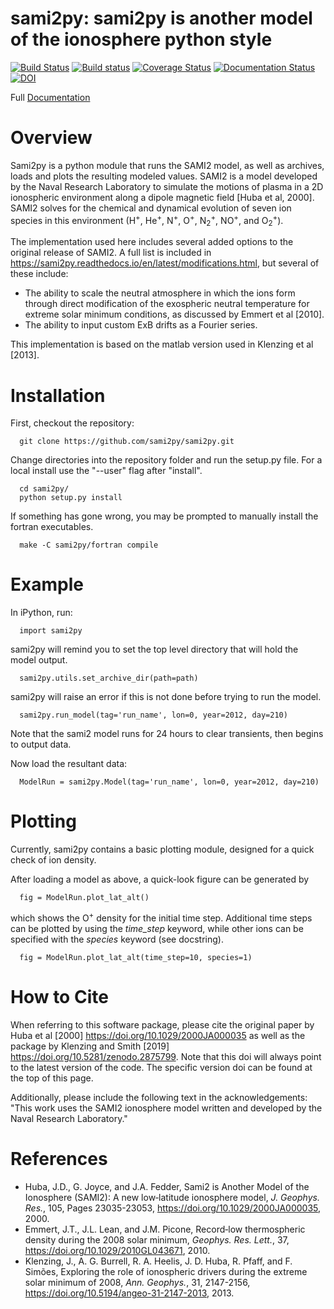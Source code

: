 # sami2py: sami2py is another model of the ionosphere python style
[![Build Status](https://travis-ci.com/sami2py/sami2py.svg?branch=master)](https://travis-ci.org/sami2py/sami2py)
[![Build status](https://ci.appveyor.com/api/projects/status/j36b7x15e2nu1884?svg=true)](https://ci.appveyor.com/project/jklenzing/sami2py)
[![Coverage Status](https://coveralls.io/repos/github/sami2py/sami2py/badge.svg?branch=master)](https://coveralls.io/github/sami2py/sami2py?branch=master)
[![Documentation Status](https://readthedocs.org/projects/sami2py/badge/?version=latest)](http://sami2py.readthedocs.io/en/latest/?badge=latest)
[![DOI](https://zenodo.org/badge/167871330.svg)](https://zenodo.org/badge/latestdoi/167871330)


Full [Documentation](http://sami2py.readthedocs.io/en/latest/index.html)

# Overview

Sami2py is a python module that runs the SAMI2 model, as well as archives, loads and plots the resulting modeled values. SAMI2 is a model developed by the Naval Research Laboratory to simulate the motions of plasma in a 2D ionospheric environment along a dipole magnetic field [Huba et al, 2000].  SAMI2 solves for the chemical and dynamical evolution of seven ion species in this environment (H<sup>+</sup>, He<sup>+</sup>, N<sup>+</sup>, O<sup>+</sup>, N<sub>2</sub><sup>+</sup>, NO<sup>+</sup>, and O<sub>2</sub><sup>+</sup>).

The implementation used here includes several added options to the original release of SAMI2.  A full list is included in https://sami2py.readthedocs.io/en/latest/modifications.html, but several of these include:
 - The ability to scale the neutral atmosphere in which the ions form through direct modification of the exospheric neutral temperature for extreme solar minimum conditions, as discussed by Emmert et al [2010].  
 - The ability to input custom ExB drifts as a Fourier series.

 This implementation is based on the matlab version used in Klenzing et al [2013].

# Installation

First, checkout the repository:

```
  git clone https://github.com/sami2py/sami2py.git
```

Change directories into the repository folder and run the setup.py file.  For
a local install use the "--user" flag after "install".

```
  cd sami2py/
  python setup.py install
```

If something has gone wrong, you may be prompted to manually install the fortran executables.

```
  make -C sami2py/fortran compile
```


# Example

In iPython, run:

```
  import sami2py
```

sami2py will remind you to set the top level directory that will hold the model output.

```
  sami2py.utils.set_archive_dir(path=path)
```

sami2py will raise an error if this is not done before trying to run the model.

```
  sami2py.run_model(tag='run_name', lon=0, year=2012, day=210)
```

Note that the sami2 model runs for 24 hours to clear transients, then begins to output data.

Now load the resultant data:

```
  ModelRun = sami2py.Model(tag='run_name', lon=0, year=2012, day=210)
```

# Plotting

Currently, sami2py contains a basic plotting module, designed for a quick check of ion density.

After loading a model as above, a quick-look figure can be generated by

```
  fig = ModelRun.plot_lat_alt()
```
which shows the O<sup>+</sup> density for the initial time step.  Additional time steps can be plotted by using the *time_step* keyword, while other ions can be specified with the *species* keyword (see docstring).

```
  fig = ModelRun.plot_lat_alt(time_step=10, species=1)
```

# How to Cite
When referring to this software package, please cite the original paper by Huba et al [2000] https://doi.org/10.1029/2000JA000035 as well as the package by Klenzing and Smith [2019] https://doi.org/10.5281/zenodo.2875799. Note that this doi will always point to the latest version of the code.  The specific version doi can be found at the top of this page.

Additionally, please include the following text in the acknowledgements: "This
work uses the SAMI2 ionosphere model written and developed by the Naval Research Laboratory."

# References
- Huba, J.D., G. Joyce, and J.A. Fedder, Sami2 is Another Model of the Ionosphere (SAMI2): A new low‐latitude ionosphere model, *J. Geophys. Res.*, 105, Pages 23035-23053, https://doi.org/10.1029/2000JA000035, 2000.
- Emmert, J.T., J.L. Lean, and J.M. Picone, Record‐low thermospheric density during the 2008 solar minimum, *Geophys. Res. Lett.*, 37, https://doi.org/10.1029/2010GL043671, 2010.
- Klenzing, J., A. G. Burrell, R. A. Heelis, J. D. Huba, R. Pfaff, and F. Simões, Exploring the role of ionospheric drivers during the extreme solar minimum of 2008, *Ann. Geophys.*, 31, 2147-2156, https://doi.org/10.5194/angeo-31-2147-2013, 2013.
